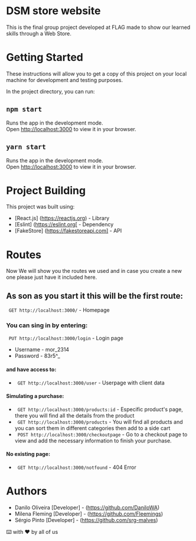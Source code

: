 # DSM store website

This is the final group project developed at FLAG made to show our learned skills through a Web Store.

# Getting Started 

These instructions will allow you to get a copy of this project on your local machine for development and testing purposes.

In the project directory, you can run:

## `npm start`

Runs the app in the development mode.\
Open [http://localhost:3000](http://localhost:3000) to view it in your browser.

## `yarn start`

Runs the app in the development mode.\
Open [http://localhost:3000](http://localhost:3000) to view it in your browser.

# Project Building

This project was built using:

* [React.js] (https://reactjs.org) - Library
* [Eslint] (https://eslint.org[ - Dependency
* [FakeStore] (https://fakestoreapi.com] -  API

# Routes

Now We will show you the routes we used and in case you create a new one please just have it included here.

## As son as you start it this will be the first route:
 
`` GET http://localhost:3000/`` - Homepage

### You can sing in by entering:

`` PUT http://localhost:3000/login`` - Login page

 * Username - mor_2314
 * Password - 83r5^_
 
 #### and have access to:
 
  * `` GET http://localhost:3000/user`` - Userpage with client data 

#### Simulating a purchase:

  * `` GET http://localhost:3000/products:id`` - Especific product's page, there you will find all the details from the product
  * `` GET http://localhost:3000/products`` - You will find all products and you can sort them in different categories then add to a side cart
  * `` POST http://localhost:3000/checkoutpage`` -  Go to a checkout page to view and add the necessary information to finish your purchase.

#### No existing page:

  * `` GET http://localhost:3000/notfound`` - 404 Error


# Authors

* Danilo Oliveira [Developer] - (https://github.com/DaniloWA)
* Milena Fleming [Developer] - (https://github.com/Fleemings)
* Sérgio Pinto [Developer] - (https://github.com/srg-malves)




⌨️ with ❤️ by all of us
